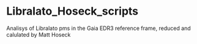 # Libralato_Hoseck_scripts
Analisys of Libralato pms in the Gaia EDR3 reference frame, reduced and calulated by Matt Hoseck
